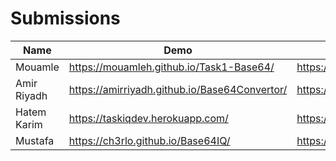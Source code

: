 # Submissions

| Name    | Demo               | Repo                       |
| ------- | ------------------ | -------------------------- |
| Mouamle | https://mouamleh.github.io/Task1-Base64/ | https://github.com/MouamleH/Task1-Base64 |
| Amir Riyadh | https://amirriyadh.github.io/Base64Convertor/ | https://github.com/amirriyadh/Base64Convertor |
| Hatem Karim | https://taskiqdev.herokuapp.com/ | https://github.com/HatemEn/Website-Base64 |
| Mustafa | https://ch3rlo.github.io/Base64IQ/ | https://github.com/Ch3rlO/Base64
